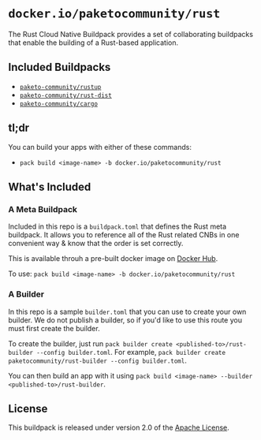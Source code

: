 # `docker.io/paketocommunity/rust`

The Rust Cloud Native Buildpack provides a set of collaborating buildpacks that enable the building of a Rust-based application.

## Included Buildpacks

- [`paketo-community/rustup`](https://github.com/paketo-community/rustup)
- [`paketo-community/rust-dist`](https://github.com/paketo-community/rust-dist)
- [`paketo-community/cargo`](https://github.com/paketo-community/cargo)

## tl;dr

You can build your apps with either of these commands:

- `pack build <image-name> -b docker.io/paketocommunity/rust`

## What's Included

### A Meta Buildpack

Included in this repo is a `buildpack.toml` that defines the Rust meta buildpack. It allows you to reference all of the Rust related CNBs in one convenient way & know that the order is set correctly.

This is available throuh a pre-built docker image on [Docker Hub](https://hub.docker.com/repository/docker/paketocommunity/rust).

To use: `pack build <image-name> -b docker.io/paketocommunity/rust`

### A Builder

In this repo is a sample `builder.toml` that you can use to create your own builder. We do not publish a builder, so if you'd like to use this route you must first create the builder. 

To create the builder, just run `pack builder create <published-to>/rust-builder --config builder.toml`. For example, `pack builder create paketocommunity/rust-builder --config builder.toml`.

You can then build an app with it using `pack build <image-name> --builder <published-to>/rust-builder`.

## License

This buildpack is released under version 2.0 of the [Apache License][a].

[a]: http://www.apache.org/licenses/LICENSE-2.0
